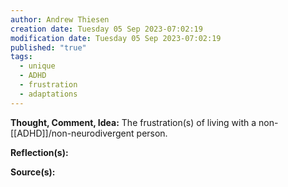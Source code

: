 ```yaml
---
author: Andrew Thiesen
creation date: Tuesday 05 Sep 2023-07:02:19
modification date: Tuesday 05 Sep 2023-07:02:19
published: "true"
tags:
  - unique
  - ADHD
  - frustration 
  - adaptations 
---
```


**Thought, Comment, Idea:**
 The frustration(s) of living with a non-[[ADHD]]/non-neurodivergent person. 
 
**Reflection(s):**

**Source(s):**